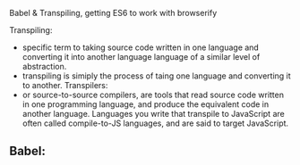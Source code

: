 Babel & Transpiling, getting ES6 to work with browserify


Transpiling: 
- specific term to taking source code written in one language and converting it into another language language of a similar level of abstraction.
- transpiling is simiply the process of taing one language and converting it to another. 
Transpilers:
- or source-to-source compilers, are tools that read source code written in one programming language, and produce the equivalent code in another language. Languages you write that transpile to JavaScript are often called compile-to-JS languages, and are said to target JavaScript.

Babel:
- 